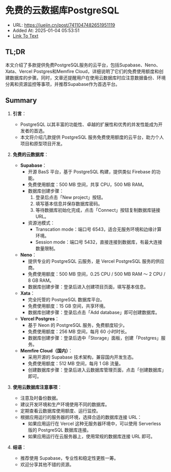 # 免费的云数据库PostgreSQL 
- URL: https://juejin.cn/post/7411047482651951119
- Added At: 2025-01-04 05:53:51
- [Link To Text](2025-01-04-免费的云数据库postgresql_raw.md)

## TL;DR
本文介绍了多款提供免费PostgreSQL服务的云平台，包括Supabase、Neno、Xata、Vercel Postgres和Memfire Cloud，详细说明了它们的免费使用额度和创建数据库的步骤。同时，文章还提醒用户在使用云数据库时应注意数据备份、环境分离和资源监控等事项，并推荐Supabase作为首选平台。

## Summary
1. **引言**：
   - PostgreSQL 以其丰富的功能性、卓越的扩展性和优秀的并发性能成为开发者的首选。
   - 本文将介绍几款提供 PostgreSQL 服务免费使用额度的云平台，助力个人项目和原型项目开发。

2. **免费的云数据库**：
   - **Supabase**：
     - 开源 BasS 平台，基于 PostgreSQL 构建，提供类似 Firebase 的功能。
     - 免费使用额度：500 MB 空间，共享 CPU，500 MB RAM。
     - 数据库创建步骤：
       1. 登录后点击「New project」按钮。
       2. 填写基本信息并保存数据库密码。
       3. 等待数据库初始化完成，点击「Connect」按钮复制数据库链接 URL。
     - 资源池模式：
       - Transcation mode：端口号 6543，适合无服务环境和边缘计算环境。
       - Session mode：端口号 5432，直接连接到数据库，有最大连接数量限制。
   - **Neno**：
     - 提供专业的 PostgreSQL 云服务，是 Vercel PostgreSQL 服务的供应商。
     - 免费使用额度：500 MB 空间，0.25 CPU / 500 MB RAM ～ 2 CPU / 8 GB RAM。
     - 数据库创建步骤：登录后进入创建项目页面，填写基本信息。
   - **Xata**：
     - 完全托管的 PostgreSQL 数据库平台。
     - 免费使用额度：15 GB 空间，共享环境。
     - 数据库创建步骤：登录后点击「Add database」即可创建数据库。
   - **Vercel Postgres**：
     - 基于 Neon 的 PostgreSQL 服务，免费额度较少。
     - 免费使用额度：256 MB 空间，每月 60 小时时长。
     - 数据库创建步骤：登录后选中「Storage」面板，创建「Postgres」服务。
   - **Memfire Cloud（国内）**：
     - 采用开源的 Supabase 技术架构，兼容国内开发生态。
     - 免费使用额度：512 MB 空间，每月 1 GB 流量。
     - 创建数据库步骤：登录后进入云数据库管理页面，点击「创建数据库」即可。

3. **使用云数据库注意事项**：
   - 注意及时备份数据。
   - 建议开发环境和生产环境使用不同的数据库。
   - 定期查看云数据库使用额度、运行监控。
   - 根据应用运行的服务器的环境，选择合适的数据库连接 URL：
     - 如果应用运行在 Vercel 这种无服务器环境中，可以使用 Serverless 版的 PostgreSQL 数据库连接。
     - 如果应用运行在云服务器上，使用常规的数据库连接 URL 即可。

4. **结语**：
   - 推荐使用 Supabase，专业性和稳定性更胜一筹。
   - 欢迎分享其他不错的资源。
